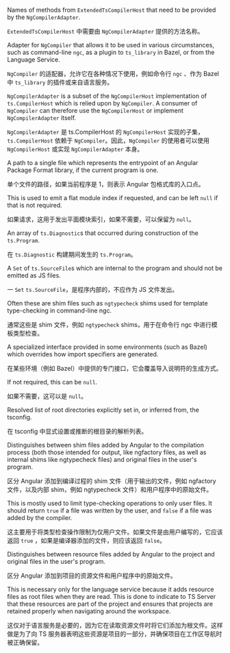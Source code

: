 Names of methods from `ExtendedTsCompilerHost` that need to be provided by the
`NgCompilerAdapter`.

`ExtendedTsCompilerHost` 中需要由 `NgCompilerAdapter` 提供的方法名称。

Adapter for `NgCompiler` that allows it to be used in various circumstances, such as
command-line `ngc`, as a plugin to `ts_library` in Bazel, or from the Language Service.

`NgCompiler` 的适配器，允许它在各种情况下使用，例如命令行 `ngc` 、作为 Bazel 中 `ts_library`
的插件或来自语言服务。

`NgCompilerAdapter` is a subset of the `NgCompilerHost` implementation of `ts.CompilerHost`
which is relied upon by `NgCompiler`. A consumer of `NgCompiler` can therefore use the
`NgCompilerHost` or implement `NgCompilerAdapter` itself.

`NgCompilerAdapter` 是 ts.CompilerHost 的 `NgCompilerHost` 实现的子集，`ts.CompilerHost` 依赖于
`NgCompiler`。因此，`NgCompiler` 的使用者可以使用 `NgCompilerHost` 或实现 `NgCompilerAdapter`
本身。

A path to a single file which represents the entrypoint of an Angular Package Format library,
if the current program is one.

单个文件的路径，如果当前程序是 1，则表示 Angular 包格式库的入口点。

This is used to emit a flat module index if requested, and can be left `null` if that is not
required.

如果请求，这用于发出平面模块索引，如果不需要，可以保留为 `null`。

An array of `ts.Diagnostic`s that occurred during construction of the `ts.Program`.

在 `ts.Diagnostic` 构建期间发生的 `ts.Program`。

A `Set` of `ts.SourceFile`s which are internal to the program and should not be emitted as JS
files.

一 `Set` `ts.SourceFile`，是程序内部的，不应作为 JS 文件发出。

Often these are shim files such as `ngtypecheck` shims used for template type-checking in
command-line ngc.

通常这些是 shim 文件，例如 `ngtypecheck` shims，用于在命令行 ngc 中进行模板类型检查。

A specialized interface provided in some environments \(such as Bazel\) which overrides how
import specifiers are generated.

在某些环境（例如 Bazel）中提供的专门接口，它会覆盖导入说明符的生成方式。

If not required, this can be `null`.

如果不需要，这可以是 `null`。

Resolved list of root directories explicitly set in, or inferred from, the tsconfig.

在 tsconfig 中显式设置或推断的根目录的解析列表。

Distinguishes between shim files added by Angular to the compilation process \(both those
intended for output, like ngfactory files, as well as internal shims like ngtypecheck files\)
and original files in the user's program.

区分 Angular 添加到编译过程的 shim 文件（用于输出的文件，例如 ngfactory 文件，以及内部
shim，例如 ngtypecheck 文件）和用户程序中的原始文件。

This is mostly used to limit type-checking operations to only user files. It should return
`true` if a file was written by the user, and `false` if a file was added by the compiler.

这主要用于将类型检查操作限制为仅用户文件。如果文件是由用户编写的，它应该返回 `true`
，如果是编译器添加的文件，则应该返回 `false`。

Distinguishes between resource files added by Angular to the project and original files in the
user's program.

区分 Angular 添加到项目的资源文件和用户程序中的原始文件。

This is necessary only for the language service because it adds resource files as root files
when they are read. This is done to indicate to TS Server that these resources are part of the
project and ensures that projects are retained properly when navigating around the workspace.

这仅对于语言服务是必要的，因为它在读取资源文件时将它们添加为根文件。这样做是为了向 TS
服务器表明这些资源是项目的一部分，并确保项目在工作区导航时被正确保留。